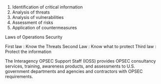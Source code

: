 1. Identification of critical information 
2. Analysis of threats
3. Analysis of vulnerabilities
4. Assessment of risks
5. Application of countermeasures 

Laws of Operations Security 

First law : Know the Threats
Second Law : Know what to protect 
Third law : Protect the information

The Interagency OPSEC Support Staff (IOSS) provides OPSEC consultancy services, training, awareness products, and assessments to U.S. government departments and agencies and contractors with OPSEC requirements.



